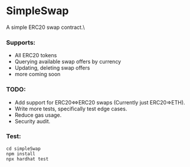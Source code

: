 # SimpleSwap
A simple ERC20 swap contract.\

### Supports:
* All ERC20 tokens
* Querying available swap offers by currency
* Updating, deleting swap offers
* more coming soon

### TODO:
* Add support for ERC20<=>ERC20 swaps (Currently just ERC20=>ETH).
* Write more tests, specifically test edge cases. 
* Reduce gas usage.
* Security audit.

### Test:
```
cd simpleSwap
npm install 
npx hardhat test
```